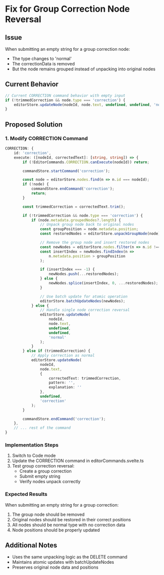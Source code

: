 # Fix for Group Correction Node Reversal

## Issue

When submitting an empty string for a group correction node:

- The type changes to 'normal'
- The correctionData is removed
- But the node remains grouped instead of unpacking into original nodes

## Current Behavior

```typescript
// Current CORRECTION command behavior with empty input
if (!trimmedCorrection && node.type === 'correction') {
	editorStore.updateNode(nodeId, node.text, undefined, undefined, 'normal');
}
```

## Proposed Solution

### 1. Modify CORRECTION Command

```typescript
CORRECTION: {
    id: 'correction',
    execute: ([nodeId, correctedText]: [string, string]) => {
        if (!EditorCommands.CORRECTION.canExecute(nodeId)) return;

        commandStore.startCommand('correction');

        const node = editorStore.nodes.find(n => n.id === nodeId);
        if (!node) {
            commandStore.endCommand('correction');
            return;
        }

        const trimmedCorrection = correctedText.trim();

        if (!trimmedCorrection && node.type === 'correction') {
            if (node.metadata.groupedNodes?.length) {
                // Unpack group node back to original nodes
                const groupPosition = node.metadata.position;
                const restoredNodes = editorStore.unpackGroupNode(node);

                // Remove the group node and insert restored nodes
                const newNodes = editorStore.nodes.filter(n => n.id !== nodeId);
                const insertIndex = newNodes.findIndex(n =>
                    n.metadata.position > groupPosition
                );

                if (insertIndex === -1) {
                    newNodes.push(...restoredNodes);
                } else {
                    newNodes.splice(insertIndex, 0, ...restoredNodes);
                }

                // Use batch update for atomic operation
                editorStore.batchUpdateNodes(newNodes);
            } else {
                // Handle single node correction reversal
                editorStore.updateNode(
                    nodeId,
                    node.text,
                    undefined,
                    undefined,
                    'normal'
                );
            }
        } else if (trimmedCorrection) {
            // Apply correction as normal
            editorStore.updateNode(
                nodeId,
                node.text,
                {
                    correctedText: trimmedCorrection,
                    pattern: '',
                    explanation: ''
                },
                undefined,
                'correction'
            );
        }

        commandStore.endCommand('correction');
    },
    // ... rest of the command
}
```

### Implementation Steps

1. Switch to Code mode
2. Update the CORRECTION command in editorCommands.svelte.ts
3. Test group correction reversal:
   - Create a group correction
   - Submit empty string
   - Verify nodes unpack correctly

### Expected Results

When submitting an empty string for a group correction:

1. The group node should be removed
2. Original nodes should be restored in their correct positions
3. All nodes should be normal type with no correction data
4. Node positions should be properly updated

## Additional Notes

- Uses the same unpacking logic as the DELETE command
- Maintains atomic updates with batchUpdateNodes
- Preserves original node data and positions
